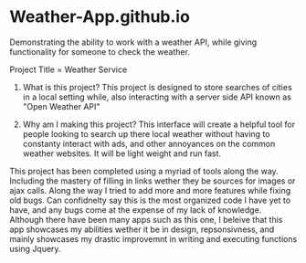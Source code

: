 # Weather-App.github.io
Demonstrating the ability to work with a weather API, while giving functionality for someone to check the weather. 

Project Title = Weather Service

1. What is this project?
    This project is designed to store searches of cities in a local setting while, also interacting with a server side API known as "Open Weather API"

2. Why am I making this project?
    This interface will create a helpful tool for people looking to search up there local weather without having to constanty interact with ads, and other annoyances on the common weather websites. It will be light weight and run fast.


This project has been completed using a myriad of tools along the way. Including the mastery of filling in links wether they be sources for images or ajax calls. Along the way I tried to add more and more features while fixing old bugs. Can confidnelty say this is the most organized code I have yet to have, and any bugs come at the expense of my lack of knowledge. Although there have been many apps such as this one, I beleive that this app showcases my abilities wether it be in design, repsonsivness, and mainly showcases my drastic improvemnt in writing and executing functions using Jquery. 



